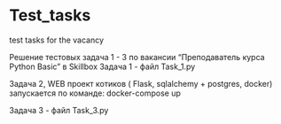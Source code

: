# Test_tasks
test tasks for the vacancy


Решение тестовых задача 1 - 3 по вакансии “Преподаватель курса Python Basic” в Skillbox
Задача 1 - файл Task_1.py

Задача 2, WEB проект котиков ( Flask, sqlalchemy + postgres, docker) запускается по команде: docker-compose up

Задача 3 - файл Task_3.py

